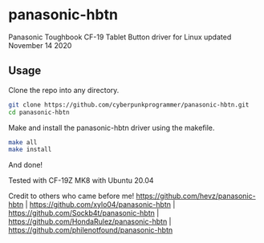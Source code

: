 # panasonic-hbtn
Panasonic Toughbook CF-19 Tablet Button driver for Linux updated November 14 2020

## Usage

Clone the repo into any directory.
```bash
git clone https://github.com/cyberpunkprogrammer/panasonic-hbtn.git
cd panasonic-hbtn
```
Make and install the panasonic-hbtn driver using the makefile.
```bash
make all
make install
```
And done!

Tested with CF-19Z MK8 with Ubuntu 20.04

Credit to others who came before me!
https://github.com/hevz/panasonic-hbtn |
https://github.com/xylo04/panasonic-hbtn |
https://github.com/Sockb4t/panasonic-hbtn |
https://github.com/HondaRulez/panasonic-hbtn |
https://github.com/philenotfound/panasonic-hbtn
